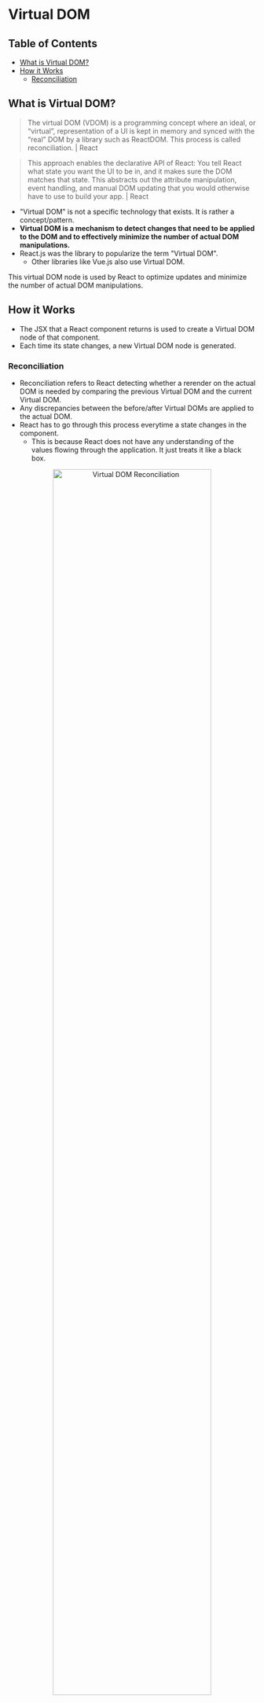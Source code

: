 # Virtual DOM

## Table of Contents
- [What is Virtual DOM?](#what-is-virtual-dom)
- [How it Works](#how-it-works)
  - [Reconciliation](#reconciliation)

## What is Virtual DOM?
> The virtual DOM (VDOM) is a programming concept where an ideal, or “virtual”, representation of a UI is kept in memory and synced with the “real” DOM by a library such as ReactDOM. This process is called reconciliation. | React

> This approach enables the declarative API of React: You tell React what state you want the UI to be in, and it makes sure the DOM matches that state. This abstracts out the attribute manipulation, event handling, and manual DOM updating that you would otherwise have to use to build your app. | React

- "Virtual DOM" is not a specific technology that exists. It is rather a concept/pattern.
- **Virtual DOM is a mechanism to detect changes that need to be applied to the DOM and to effectively minimize the number of actual DOM manipulations.**
- React.js was the library to popularize the term "Virtual DOM".
  - Other libraries like Vue.js also use Virtual DOM.

This virtual DOM node is used by React to optimize updates and minimize the number of actual DOM manipulations.


## How it Works
- The JSX that a React component returns is used to create a Virtual DOM node of that component.
- Each time its state changes, a new Virtual DOM node is generated.
### Reconciliation
- Reconciliation refers to React detecting whether a rerender on the actual DOM is needed by comparing the previous Virtual DOM and the current Virtual DOM.
- Any discrepancies between the before/after Virtual DOMs are applied to the actual DOM.
- React has to go through this process everytime a state changes in the component.
  - This is because React does not have any understanding of the values flowing through the application. It just treats it like a black box.

<div align="center">
  <img src="https://blog.logrocket.com/wp-content/uploads/2023/01/5-react-actual-dom-update-repaint.png" alt="Virtual DOM Reconciliation" width="80%" />
</div>

#### The Process
- Check the element.
  - Ex: is it still a `div`?
- Check the attributes.
  - Ex: does it still have the same class name?
- Check the text, value, etc.
  - Ex: does it still have the same value?
- Check its children.

## Reference
[Virtual DOM and Internals – React](https://legacy.reactjs.org/docs/faq-internals.html)  
[What is the virtual DOM in React? - LogRocket Blog](https://blog.logrocket.com/virtual-dom-react/)  



